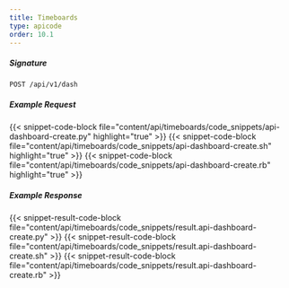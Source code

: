 ```yaml
---
title: Timeboards
type: apicode
order: 10.1
---
```


##### Signature
`POST /api/v1/dash`
##### Example Request
{{< snippet-code-block file="content/api/timeboards/code_snippets/api-dashboard-create.py" highlight="true" >}}
{{< snippet-code-block file="content/api/timeboards/code_snippets/api-dashboard-create.sh" highlight="true" >}}
{{< snippet-code-block file="content/api/timeboards/code_snippets/api-dashboard-create.rb" highlight="true" >}}
##### Example Response
{{< snippet-result-code-block file="content/api/timeboards/code_snippets/result.api-dashboard-create.py" >}}
{{< snippet-result-code-block file="content/api/timeboards/code_snippets/result.api-dashboard-create.sh" >}}
{{< snippet-result-code-block file="content/api/timeboards/code_snippets/result.api-dashboard-create.rb" >}}